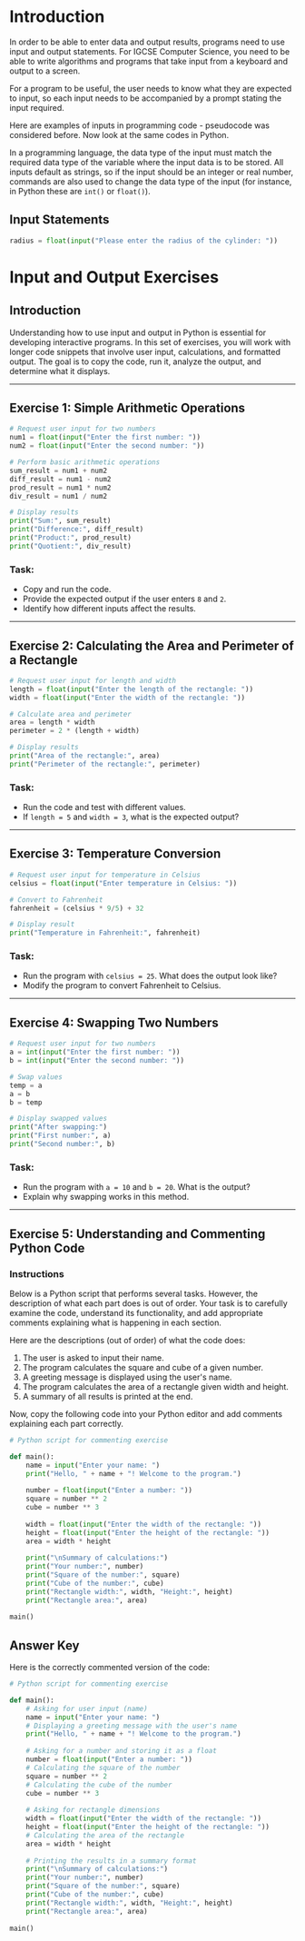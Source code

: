 # Introduction
In order to be able to enter data and output results, programs need to use input and output statements. For IGCSE Computer Science, you need to be able to write algorithms and programs that take input from a keyboard and output to a screen. 

For a program to be useful, the user needs to know what they are expected to input, so each input needs to be accompanied by a prompt stating the input required.

Here are examples of inputs in programming code - pseudocode was considered before. Now look at the same codes in Python.

In a programming language, the data type of the input must match the required data type of the variable where the input data is to be stored. All inputs default as strings, so if the input should be an integer or real number, commands are also used to change the data type of the input (for instance, in Python these are `int()` or `float()`).

## Input Statements
```python
radius = float(input("Please enter the radius of the cylinder: "))
```

# Input and Output Exercises

## Introduction

Understanding how to use input and output in Python is essential for developing interactive programs. In this set of exercises, you will work with longer code snippets that involve user input, calculations, and formatted output. The goal is to copy the code, run it, analyze the output, and determine what it displays.

---

## Exercise 1: Simple Arithmetic Operations

```python
# Request user input for two numbers
num1 = float(input("Enter the first number: "))
num2 = float(input("Enter the second number: "))

# Perform basic arithmetic operations
sum_result = num1 + num2
diff_result = num1 - num2
prod_result = num1 * num2
div_result = num1 / num2

# Display results
print("Sum:", sum_result)
print("Difference:", diff_result)
print("Product:", prod_result)
print("Quotient:", div_result)
```

### Task:
- Copy and run the code.
- Provide the expected output if the user enters `8` and `2`.
- Identify how different inputs affect the results.

---

## Exercise 2: Calculating the Area and Perimeter of a Rectangle

```python
# Request user input for length and width
length = float(input("Enter the length of the rectangle: "))
width = float(input("Enter the width of the rectangle: "))

# Calculate area and perimeter
area = length * width
perimeter = 2 * (length + width)

# Display results
print("Area of the rectangle:", area)
print("Perimeter of the rectangle:", perimeter)
```

### Task:
- Run the code and test with different values.
- If `length = 5` and `width = 3`, what is the expected output?

---

## Exercise 3: Temperature Conversion

```python
# Request user input for temperature in Celsius
celsius = float(input("Enter temperature in Celsius: "))

# Convert to Fahrenheit
fahrenheit = (celsius * 9/5) + 32

# Display result
print("Temperature in Fahrenheit:", fahrenheit)
```

### Task:
- Run the program with `celsius = 25`. What does the output look like?
- Modify the program to convert Fahrenheit to Celsius.

---

## Exercise 4: Swapping Two Numbers

```python
# Request user input for two numbers
a = int(input("Enter the first number: "))
b = int(input("Enter the second number: "))

# Swap values
temp = a
a = b
b = temp

# Display swapped values
print("After swapping:")
print("First number:", a)
print("Second number:", b)
```

### Task:
- Run the program with `a = 10` and `b = 20`. What is the output?
- Explain why swapping works in this method.

---

## Exercise 5: Understanding and Commenting Python Code

### Instructions
Below is a Python script that performs several tasks. However, the description of what each part does is out of order. 
Your task is to carefully examine the code, understand its functionality, and add appropriate comments explaining what is happening in each section.

Here are the descriptions (out of order) of what the code does:
1. The user is asked to input their name.
2. The program calculates the square and cube of a given number.
3. A greeting message is displayed using the user's name.
4. The program calculates the area of a rectangle given width and height.
5. A summary of all results is printed at the end.

Now, copy the following code into your Python editor and add comments explaining each part correctly.

```python
# Python script for commenting exercise

def main():
    name = input("Enter your name: ")
    print("Hello, " + name + "! Welcome to the program.")
    
    number = float(input("Enter a number: "))
    square = number ** 2
    cube = number ** 3
    
    width = float(input("Enter the width of the rectangle: "))
    height = float(input("Enter the height of the rectangle: "))
    area = width * height
    
    print("\nSummary of calculations:")
    print("Your number:", number)
    print("Square of the number:", square)
    print("Cube of the number:", cube)
    print("Rectangle width:", width, "Height:", height)
    print("Rectangle area:", area)
    
main()
```

## Answer Key
Here is the correctly commented version of the code:

```python
# Python script for commenting exercise

def main():
    # Asking for user input (name)
    name = input("Enter your name: ")
    # Displaying a greeting message with the user's name
    print("Hello, " + name + "! Welcome to the program.")
    
    # Asking for a number and storing it as a float
    number = float(input("Enter a number: "))
    # Calculating the square of the number
    square = number ** 2
    # Calculating the cube of the number
    cube = number ** 3
    
    # Asking for rectangle dimensions
    width = float(input("Enter the width of the rectangle: "))
    height = float(input("Enter the height of the rectangle: "))
    # Calculating the area of the rectangle
    area = width * height
    
    # Printing the results in a summary format
    print("\nSummary of calculations:")
    print("Your number:", number)
    print("Square of the number:", square)
    print("Cube of the number:", cube)
    print("Rectangle width:", width, "Height:", height)
    print("Rectangle area:", area)
    
main()
```
